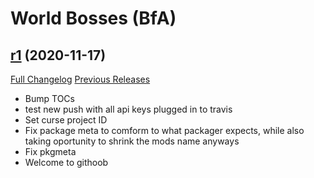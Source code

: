 # <DBM> World Bosses (BfA)

## [r1](https://github.com/DeadlyBossMods/DBM-BfA/tree/r1) (2020-11-17)
[Full Changelog](https://github.com/DeadlyBossMods/DBM-BfA/commits/r1) [Previous Releases](https://github.com/DeadlyBossMods/DBM-BfA/releases)

- Bump TOCs  
- test new push with all api keys plugged in to travis  
- Set curse project ID  
- Fix package meta to comform to what packager expects, while also taking oportunity to shrink the mods name anyways  
- Fix pkgmeta  
- Welcome to githoob  
